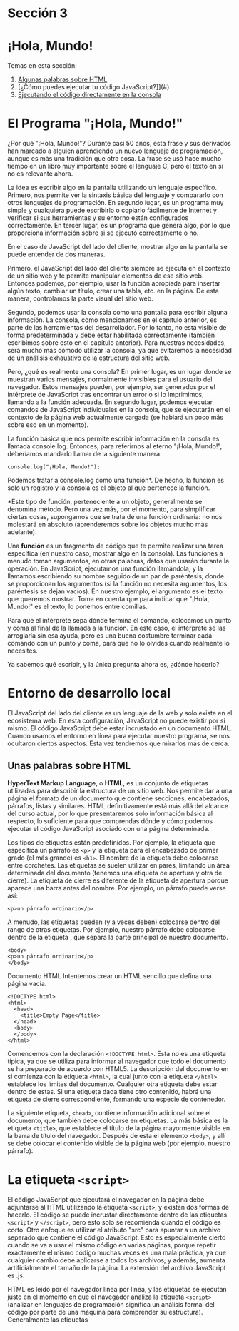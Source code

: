 # Sección 3
# ¡Hola, Mundo!

Temas en esta sección:

 1. [Algunas palabras sobre HTML](#)
 1. [¿Cómo puedes ejecutar tu código JavaScript?]](#)
 1. [Ejecutando el código directamente en la consola](#)


# El Programa "¡Hola, Mundo!"
¿Por qué "¡Hola, Mundo!"? Durante casi 50 años, esta frase y sus derivados han marcado a alguien aprendiendo un nuevo lenguaje de programación, aunque es más una tradición que otra cosa. La frase se usó hace mucho tiempo en un libro muy importante sobre el lenguaje C, pero el texto en sí no es relevante ahora.

La idea es escribir algo en la pantalla utilizando un lenguaje específico. Primero, nos permite ver la sintaxis básica del lenguaje y compararlo con otros lenguajes de programación. En segundo lugar, es un programa muy simple y cualquiera puede escribirlo o copiarlo fácilmente de Internet y verificar si sus herramientas y su entorno están configurados correctamente. En tercer lugar, es un programa que genera algo, por lo que proporciona información sobre si se ejecutó correctamente o no.

En el caso de JavaScript del lado del cliente, mostrar algo en la pantalla se puede entender de dos maneras.

Primero, el JavaScript del lado del cliente siempre se ejecuta en el contexto de un sitio web y te permite manipular elementos de ese sitio web. Entonces podemos, por ejemplo, usar la función apropiada para insertar algún texto, cambiar un título, crear una tabla, etc. en la página. De esta manera, controlamos la parte visual del sitio web.

Segundo, podemos usar la consola como una pantalla para escribir alguna información. La consola, como mencionamos en el capítulo anterior, es parte de las herramientas del desarrollador. Por lo tanto, no está visible de forma predeterminada y debe estar habilitada correctamente (también escribimos sobre esto en el capítulo anterior). Para nuestras necesidades, será mucho más cómodo utilizar la consola, ya que evitaremos la necesidad de un análisis exhaustivo de la estructura del sitio web.

Pero, ¿qué es realmente una consola? En primer lugar, es un lugar donde se muestran varios mensajes, normalmente invisibles para el usuario del navegador. Estos mensajes pueden, por ejemplo, ser generados por el intérprete de JavaScript tras encontrar un error o si lo imprimimos, llamando a la función adecuada. En segundo lugar, podemos ejecutar comandos de JavaScript individuales en la consola, que se ejecutarán en el contexto de la página web actualmente cargada (se hablará un poco más sobre eso en un momento).



La función básica que nos permite escribir información en la consola es llamada console.log. Entonces, para referirnos al eterno "¡Hola, Mundo!", deberíamos mandarlo llamar de la siguiente manera:

```console.log("¡Hola, Mundo!");```

Podemos tratar a console.log como una función*. De hecho, la función es solo un registro y la consola es el objeto al que pertenece la función.

*Este tipo de función, perteneciente a un objeto, generalmente se denomina método. Pero una vez más, por el momento, para simplificar ciertas cosas, supongamos que se trata de una función ordinaria: no nos molestará en absoluto (aprenderemos sobre los objetos mucho más adelante).

Una **función** es un fragmento de código que te permite realizar una tarea específica (en nuestro caso, mostrar algo en la consola). Las funciones a menudo toman argumentos, en otras palabras, datos que usarán durante la operación. En JavaScript, ejecutamos una función llamándola, y la llamamos escribiendo su nombre seguido de un par de paréntesis, donde se proporcionan los argumentos (si la función no necesita argumentos, los paréntesis se dejan vacíos). En nuestro ejemplo, el argumento es el texto que queremos mostrar. Toma en cuenta que para indicar que "¡Hola, Mundo!" es el texto, lo ponemos entre comillas.

Para que el intérprete sepa dónde termina el comando, colocamos un punto y coma al final de la llamada a la función. En este caso, el intérprete se las arreglaría sin esa ayuda, pero es una buena costumbre terminar cada comando con un punto y coma, para que no lo olvides cuando realmente lo necesites.

Ya sabemos qué escribir, y la única pregunta ahora es, ¿dónde hacerlo?

# Entorno de desarrollo local
El JavaScript del lado del cliente es un lenguaje de la web y solo existe en el ecosistema web. En esta configuración, JavaScript no puede existir por sí mismo. El código JavaScript debe estar incrustado en un documento HTML. Cuando usamos el entorno en línea para ejecutar nuestro programa, se nos ocultaron ciertos aspectos. Esta vez tendremos que mirarlos más de cerca.

## Unas palabras sobre HTML
**HyperText Markup Language**, o **HTML**, es un conjunto de etiquetas utilizadas para describir la estructura de un sitio web. Nos permite dar a una página el formato de un documento que contiene secciones, encabezados, párrafos, listas y similares. HTML definitivamente está más allá del alcance del curso actual, por lo que presentaremos solo información básica al respecto, lo suficiente para que comprendas dónde y cómo podemos ejecutar el código JavaScript asociado con una página determinada.

Los tipos de etiquetas están predefinidos. Por ejemplo, la etiqueta que especifica un párrafo es ```<p>``` y la etiqueta para el encabezado de primer grado (el más grande) es ```<h1>```. El nombre de la etiqueta debe colocarse entre corchetes. Las etiquetas se suelen utilizar en pares, limitando un área determinada del documento (tenemos una etiqueta de apertura y otra de cierre). La etiqueta de cierre es diferente de la etiqueta de apertura porque aparece una barra antes del nombre. Por ejemplo, un párrafo puede verse así:

```<p>un párrafo ordinario</p>```

A menudo, las etiquetas pueden (y a veces deben) colocarse dentro del rango de otras etiquetas. Por ejemplo, nuestro párrafo debe colocarse dentro de la etiqueta <body>, que separa la parte principal de nuestro documento.
```htmnl
<body>
<p>un párrafo ordinario</p>
</body>
```


Documento HTML
Intentemos crear un HTML sencillo que defina una página vacía.

```htmnl
<!DOCTYPE html>
<html>
  <head>
    <title>Empty Page</title>
  </head>
  <body>
  </body>
</html>
```

Comencemos con la declaración ```<!DOCTYPE html>```. Esta no es una etiqueta típica, ya que se utiliza para informar al navegador que todo el documento se ha preparado de acuerdo con HTML5. La descripción del documento en si comienza con la etiqueta ```<html>```, la cual junto con la etiqueta ```</html>``` establece los límites del documento. Cualquier otra etiqueta debe estar dentro de estas. Si una etiqueta dada tiene otro contenido, habrá una etiqueta de cierre correspondiente, formando una especie de contenedor.

La siguiente etiqueta, ```<head>```, contiene información adicional sobre el documento, que también debe colocarse en etiquetas. La más básica es la etiqueta ```<title>```, que establece el título de la página mayormente visible en la barra de título del navegador. Después de <head> esta el elemento ```<body>```, y allí se debe colocar el contenido visible de la página web (por ejemplo, nuestro párrafo).

# La etiqueta ```<script>```
El código JavaScript que ejecutará el navegador en la página debe adjuntarse al HTML utilizando la etiqueta ```<script>```, y existen dos formas de hacerlo. El código se puede incrustar directamente dentro de las etiquetas ```<script>``` y ```</script>```, pero esto solo se recomienda cuando el código es corto. Otro enfoque es utilizar el atributo "src" para apuntar a un archivo separado que contiene el código JavaScript. Esto es especialmente cierto cuando se va a usar el mismo código en varias páginas, porque repetir exactamente el mismo código muchas veces es una mala práctica, ya que cualquier cambio debe aplicarse a todos los archivos; y además, aumenta artificialmente el tamaño de la página. La extensión del archivo JavaScript es .js.

HTML es leído por el navegador línea por línea, y las etiquetas se ejecutan justo en el momento en que el navegador analiza la etiqueta ```<script>``` (analizar en lenguajes de programación significa un análisis formal del código por parte de una máquina para comprender su estructura). Generalmente las etiquetas <script> se insertan en el encabezado de la página entre las etiquetas ```<head>``` y ```</head>```, y podemos insertar muchos de ellos en un archivo, por ejemplo, para incluir código JavaScript de diferentes archivos. Este comportamiento se puede cambiar para scripts externos señalados por el atributo ```"src"``` usando los atributos ```"defer"``` o ```"async"```.

**defer**: significa que el script debe ejecutarse después de cargar toda la página.

**async**: significa que el script se ejecutará inmediatamente, pero en paralelo al análisis del resto de la página.

# ... y un poco acerca de CSS
CSS, o Cascading Style Sheets, es un lenguaje utilizado junto con HTML para describir la apariencia de una página y sus elementos. En pocas palabras, HTML describe la estructura de un documento, mientras que CSS describe su presentación.

Por ejemplo, en HTML, podemos describir una página que tiene un encabezado, dos párrafos y una tabla de datos.

En CSS, podemos definir qué fuente se usará en toda la página, qué color tendrá el fondo o si el cursor del mouse, cuando se mueve sobre la tabla, debe cambiar de forma.

Entonces podemos tratar CSS como una especie de configuración de la capa visual de la página. Así, la mayoría de las veces el sitio web se construirá sobre la base de un archivo HTML (es decir, una descripción de la estructura), código JavaScript que nos permite agregar, por ejemplo, algunos mecanismos de interacción y un archivo CSS (que describe la presentación de la página). Sin embargo, lo importante es que no habrá página sin un archivo HTML, pero podemos crear fácilmente una página sin usar archivos CSS. La descripción de CSS en sí está fuera del alcance del curso actual y la mencionamos solo por orden.

# ¿Cómo podemos ejecutar nuestra código JavaScript?
Comencemos con un ejemplo simple, donde el navegador obtiene una página simple (quizás incluso vacía) de https://test.org. La dirección es ficticia para este ejemplo, así que no intentes ingresarla. Mira la figura de abajo.

![Captura de pantalla 2023-08-01 214747](/assets/Captura de pantalla 2023-08-01 214747.png)

Empecemos por el lado derecho de la figura. El usuario ejecuta un navegador web en su computadora (por ejemplo, Chrome). Usando el atajo de teclado apropiado, se activan las herramientas de desarrollo (ver el capítulo anterior) para poder usar la consola. Recuerda que estas herramientas no son necesarias para el uso normal del navegador y, por lo tanto, están ocultas por defecto. Luego, el usuario escribe https://test.org (la URL de nuestro sitio falso) en la barra de direcciones.

En el servidor remoto (lado izquierdo del dibujo), asociado a la dirección https://test.org, se esta ejecutando un servidor web que, tras recibir una solicitud de nuestro usuario, preparará una respuesta para ello. En el caso más simple, la respuesta solo contendrá un archivo html, que se puede almacenar en el mismo servidor. El archivo html (en este ejemplo, index.html) se devuelve al usuario y el navegador lo procesa. Si se define algún contenido (por ejemplo, un párrafo con texto), se mostrará en la ventana del navegador.

Sin embargo, nos interesa más el hecho de que el archivo index.html contiene las etiquetas ```<script>``` y ```</script>```, con una pieza de código JavaScript entre ellas. ¿Lo reconoces? Obviamente, esto es un intento de mostrar nuestro ```"¡Hola, mundo!"``` en la consola al cargar la página, se debe ejecutar el código colocado dentro de las etiquetas ```<script>``` y, si las herramientas para desarrolladores están habilitadas y el panel de la consola está visible, la consola mostrará ```"¡Hola, Mundo!"```.

